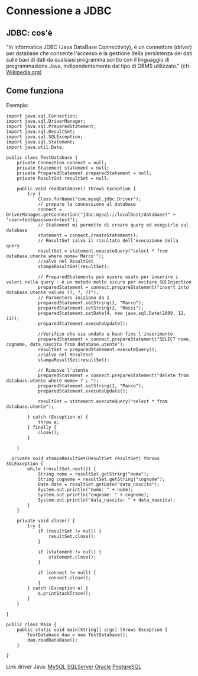 # Connessione a JDBC

## JDBC: cos'è
"In informatica JDBC (Java DataBase Connectivity), è un connettore (driver) per database che consente l'accesso e la gestione della persistenza dei dati sulle basi di dati da qualsiasi programma scritto con il linguaggio di programmazione Java, indipendentemente dal tipo di DBMS utilizzato." (cfr. [Wikipedia.org](https://it.wikipedia.org/wiki/Java_DataBase_Connectivity))

## Come funziona

Esempio:

```
import java.sql.Connection;
import java.sql.DriverManager;
import java.sql.PreparedStatement;
import java.sql.ResultSet;
import java.sql.SQLException;
import java.sql.Statement;
import java.util.Date;

public class TestDatabase {
    private Connection connect = null;
    private Statement statement = null;
    private PreparedStatement preparedStatement = null;
    private ResultSet resultSet = null;

    public void readDataBase() throws Exception {
        try {
            Class.forName("com.mysql.jdbc.Driver");
            // preparo la connessione al database
            connect = DriverManager.getConnection("jdbc:mysql://localhost/database?" + "user=test&password=test");
            // Statement mi permette di creare query ed eseguirle sul database
            statement = connect.createStatement();
            // ResultSet salva il risultato dell'esecuzione della query
            resultSet = statement.executeQuery("select * from database.utente where nome='Marco'");
            //salvo nel ResultSet
            stampaResultSet(resultSet);

            // PreparedStatements può essere usato per inserire i valori nella query - è un metodo molto sicuro per evitare SQLInjection
            preparedStatement = connect.prepareStatement("insert into database.utente values (?, ?, ?)");
            // Parameters iniziano da 1
            preparedStatement.setString(1, "Marco");
            preparedStatement.setString(2, "Rossi");
            preparedStatement.setDate(4, new java.sql.Date(2009, 12, 11));
            preparedStatement.executeUpdate();
  
            //Verifico che sia andato a buon fine l'inserimento
            preparedStatement = connect.prepareStatement("SELECT nome, cognome, data_nascita from database.utente");
            resultSet = preparedStatement.executeQuery();
            //salvo nel ResultSet
            stampaResultSet(resultSet);

            // Rimuovo l'utente
            preparedStatement = connect.prepareStatement("delete from database.utente where nome= ? ; ");
            preparedStatement.setString(1, "Marco");
            preparedStatement.executeUpdate();

            resultSet = statement.executeQuery("select * from database.utente");
            
        } catch (Exception e) {
            throw e;
        } finally {
            close();
        }

    }

  private void stampaResultSet(ResultSet resultSet) throws SQLException {
        while (resultSet.next()) {
            String nome = resultSet.getString("nome");
            String cognome = resultSet.getString("cognome");
            Date date = resultSet.getDate("data_nascita");
            System.out.println("nome: " + nome);
            System.out.println("cognome: " + cognome);
            System.out.println("data_nascita: " + data_nascita);
        }
    }

    private void close() {
        try {
            if (resultSet != null) {
                resultSet.close();
            }

            if (statement != null) {
                statement.close();
            }

            if (connect != null) {
                connect.close();
            }
        } catch (Exception e) {
            e.printStackTrace();
        }
    }

}

public class Main {
    public static void main(String[] args) throws Exception {
        TestDatabase dao = new TestDatabase();
        dao.readDataBase();
    }

}

```

Link driver Java:
[MySQL](https://dev.mysql.com/downloads/connector/j/)
[SQLServer](https://docs.microsoft.com/it-it/sql/connect/jdbc/microsoft-jdbc-driver-for-sql-server?view=sql-server-2017)
[Oracle](https://www.oracle.com/technetwork/database/application-development/jdbc/downloads/index.html)
[PostgreSQL](https://jdbc.postgresql.org/)
